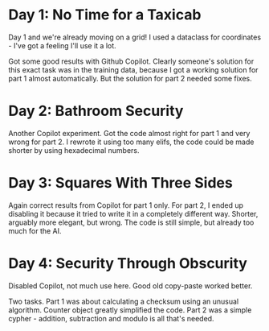 # Day 1: No Time for a Taxicab

Day 1 and we're already moving on a grid! I used a dataclass for coordinates - I've got a feeling I'll use it a lot.

Got some good results with Github Copilot. Clearly someone's solution for this exact task was in the training data, because I got a working solution for part 1 almost automatically. But the solution for part 2 needed some fixes.

# Day 2: Bathroom Security

Another Copilot experiment. Got the code almost right for part 1 and very wrong for part 2. I rewrote it using too many elifs, the code could be made shorter by using hexadecimal numbers.

# Day 3: Squares With Three Sides

Again correct results from Copilot for part 1 only. For part 2, I ended up disabling it because it tried to write it in a completely different way. Shorter, arguably more elegant, but wrong. The code is still simple, but already too much for the AI.

# Day 4: Security Through Obscurity

Disabled Copilot, not much use here. Good old copy-paste worked better.

Two tasks. Part 1 was about calculating a checksum using an unusual algorithm. Counter object greatly simplified the code.
Part 2 was a simple cypher - addition, subtraction and modulo is all that's needed.